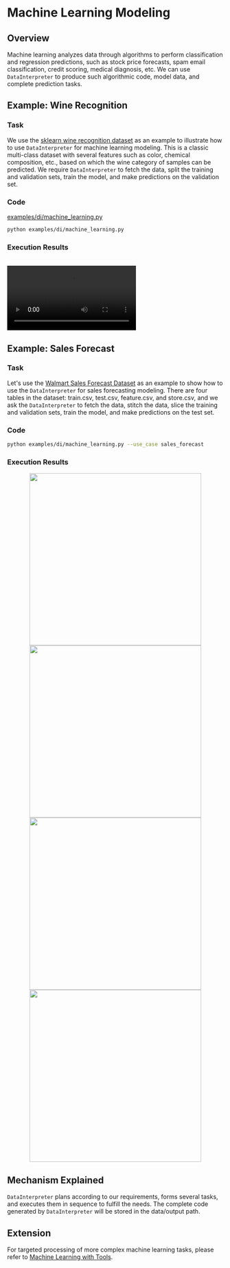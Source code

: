 # Machine Learning Modeling

## Overview

Machine learning analyzes data through algorithms to perform classification and regression predictions, such as stock price forecasts, spam email classification, credit scoring, medical diagnosis, etc. We can use `DataInterpreter` to produce such algorithmic code, model data, and complete prediction tasks.

## Example: Wine Recognition

### Task

We use the [sklearn wine recognition dataset](https://scikit-learn.org/stable/datasets/toy_dataset.html#wine-dataset) as an example to illustrate how to use `DataInterpreter` for machine learning modeling. This is a classic multi-class dataset with several features such as color, chemical composition, etc., based on which the wine category of samples can be predicted. We require `DataInterpreter` to fetch the data, split the training and validation sets, train the model, and make predictions on the validation set.

### Code

[examples/di/machine_learning.py](https://github.com/geekan/MetaGPT/blob/main/examples/di/machine_learning.py)

```bash
python examples/di/machine_learning.py
```

### Execution Results

<br>
<video  controls>
  <source src="/image/guide/use_cases/interpreter/ml_wine_dataset.mp4" type="video/mp4">
</video>

## Example: Sales Forecast

### Task

Let's use the [Walmart Sales Forecast Dataset](https://www.kaggle.com/datasets/aslanahmedov/walmart-sales-forecast/data) as an example to show how to use the `DataInterpreter` for sales forecasting modeling. There are four tables in the dataset: train.csv, test.csv, feature.csv, and store.csv, and we ask the `DataInterpreter` to fetch the data, stitch the data, slice the training and validation sets, train the model, and make predictions on the test set.

### Code

```bash
python examples/di/machine_learning.py --use_case sales_forecast
```

### Execution Results

<center>
<img src="../../../../../public/image/guide/use_cases/interpreter/sales_forecast/split_data.png" width=400>
</center>

<center>
<img src="../../../../../public/image/guide/use_cases/interpreter/sales_forecast/total_weekly_sales_over_time.png" width=400>
</center>

<center>
<img src="../../../../../public/image/guide/use_cases/interpreter/sales_forecast/ground_truth_vs_predictions.png" width=400>
</center>

<center>
<img src="../../../../../public/image/guide/use_cases/interpreter/sales_forecast/wmae.png" width=400 >
</center>

## Mechanism Explained

`DataInterpreter` plans according to our requirements, forms several tasks, and executes them in sequence to fulfill the needs. The complete code generated by `DataInterpreter` will be stored in the data/output path.

## Extension

For targeted processing of more complex machine learning tasks, please refer to [Machine Learning with Tools](./machine_learning_with_tools.md).
